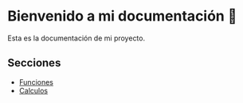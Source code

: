 # Bienvenido a mi documentación 🚀

Esta es la documentación de mi proyecto.

## Secciones

- [Funciones](S2_Funciones.md)
- [Calculos](S4_Calculos_Renovacion.md)





<!-- 








# Welcome to MkDocs

For full documentation visit [mkdocs.org](https://www.mkdocs.org).

## Commands

"* `mkdocs new [dir-name]` - Create a new project.
"* `mkdocs serve` - Start the live-reloading docs server.
"* `mkdocs build` - Build the documentation site.
"* `mkdocs -h` - Print help message and exit.

## Project layout

    mkdocs.yml    # The configuration file.
    docs/
        index.md  # The documentation homepage.
        ...       # Other markdown pages, images and other files.


## Project layou asfdas -->